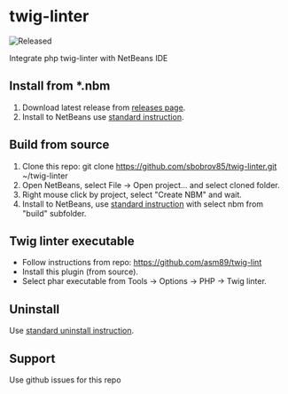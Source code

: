 # twig-linter

![Released](https://img.shields.io/badge/status-released-green.svg)

Integrate php twig-linter with NetBeans IDE

## Install from *.nbm

1. Download latest release from [releases page](https://github.com/sbobrov85/twig-linter/releases).
2. Install to NetBeans use [standard instruction](http://wiki.netbeans.org/InstallingAPlugin).

## Build from source

1. Clone this repo: git clone https://github.com/sbobrov85/twig-linter.git ~/twig-linter
2. Open NetBeans, select File -> Open project... and select cloned folder.
3. Right mouse click by project, select "Create NBM" and wait.
4. Install to NetBeans, use [standard instruction](http://wiki.netbeans.org/InstallingAPlugin) with select nbm from "build" subfolder.
  
## Twig linter executable

* Follow instructions from repo: https://github.com/asm89/twig-lint
* Install this plugin (from source).
* Select phar executable from Tools -> Options -> PHP -> Twig linter.

## Uninstall

Use [standard uninstall instruction](http://wiki.netbeans.org/PluginUninstallation).

## Support

Use github issues for this repo
